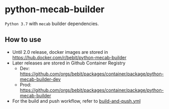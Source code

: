 # python-mecab-builder

`Python 3.7` with `mecab` builder dependencies.

## How to use
- Until 2.0 release, docker images are stored in https://hub.docker.com/r/bebit/python-mecab-builder
- Later releases are stored in Github Container Registry
  - Dev: https://github.com/orgs/bebit/packages/container/package/python-mecab-builder-dev
  - Prod: https://github.com/orgs/bebit/packages/container/package/python-mecab-builder
- For the build and push workflow, refer to [build-and-push.yml](.github/workflows/build-and-push.yml)
